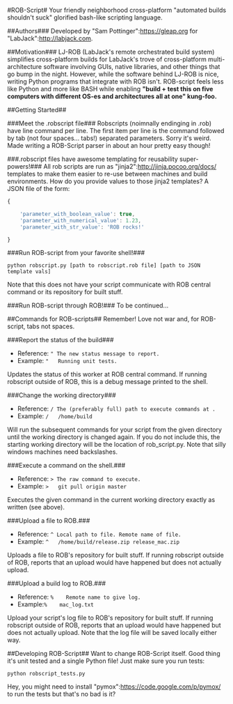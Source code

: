 #ROB-Script#
Your friendly neighborhood cross-platform "automated builds shouldn't suck" glorified bash-like scripting language.


##Authors###
Developed by "Sam Pottinger":https://gleap.org for "LabJack":http://labjack.com.


##Motivation###
LJ-ROB (LabJack's remote orchestrated build system) simplifies cross-platform builds for LabJack's trove of cross-platform multi-architecture software involving GUIs, native libraries, and other things that go bump in the night. However, while the software behind LJ-ROB is nice, writing Python programs that integrate with ROB isn't. ROB-script feels less like Python and more like BASH while enabling **"build + test this on five computers with different OS-es and architectures all at one" kung-foo.**



##Getting Started##

###Meet the .robscript file###
Robscripts (noimnally endinging in .rob) have line command per line. The first item per line is the command followed by tab (not four spaces... tabs!) separated parameters. Sorry it's weird. Made writing a ROB-Script parser in about an hour pretty easy though!


###.robscript files have awesome templating for reusability super-powers!###
All rob scripts are run as "jinja2":http://jinja.pocoo.org/docs/ templates to make them easier to re-use between machines and build environments. How do you provide values to those jinja2 templates? A JSON file of the form:

```js
{

    'parameter_with_boolean_value': true,
    'parameter_with_numerical_value': 1.23,
    'parameter_with_str_value': 'ROB rocks!'

}
```


###Run ROB-script from your favorite shell!###
```
python robscript.py [path to robscript.rob file] [path to JSON template vals]
```

Note that this does not have your script communicate with ROB central command or its repository for built stuff.  


###Run ROB-script through ROB!###
To be continued...


##Commands for ROB-scripts##
Remember! Love not war and, for ROB-script, tabs not spaces.

###Report the status of the build###  

 *  Reference: ```"	The new status message to report.```
 *  Example: ```"	Running unit tests.```

Updates the status of this worker at ROB central command. If running robscript outside of ROB, this is a debug message printed to the shell.


###Change the working directory###
 
 *  Reference: ```/	The (preferably full) path to execute commands at .```
 *  Example: ```/	/home/build```

Will run the subsequent commands for your script from the given directory until the working directory is changed again. If you do not include this, the starting working directory will be the location of rob_script.py. Note that silly windows machines need backslashes.


###Execute a command on the shell.###

 *  Reference: ```>	The raw command to execute.```
 *  Example: ```>	git pull origin master```

Executes the given command in the current working directory exactly as written (see above).


###Upload a file to ROB.###

 *  Reference: ```^	Local path to file.	Remote name of file.```
 *  Example: ```^	/home/build/release.zip	release_mac.zip```

Uploads a file to ROB's repository for built stuff. If running robscript outside of ROB, reports that an upload would have happened but does not actually upload.


###Upload a build log to ROB.###

 *  Reference:  ```%	Remote name to give log.```
 *  Example:```%	mac_log.txt```

Upload your script's log file to ROB's repository for built stuff. If running robscript outside of ROB, reports that an upload would have happened but does not actually upload. Note that the log file will be saved locally either way.



##Developing ROB-Script##
Want to change ROB-Script itself. Good thing it's unit tested and a single Python file! Just make sure you run tests:

```python robscript_tests.py```

Hey, you might need to install "pymox":https://code.google.com/p/pymox/ to run the tests but that's no bad is it?
